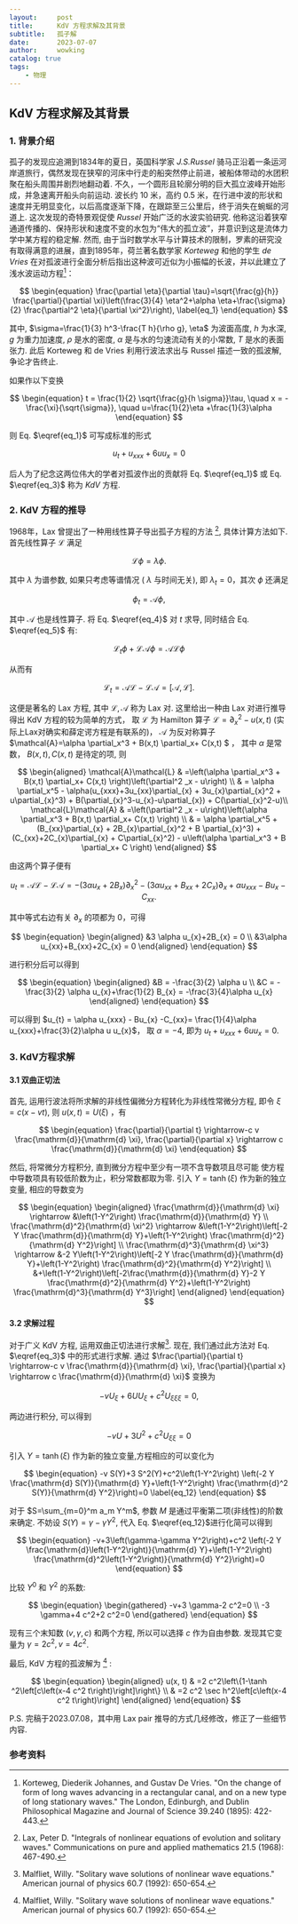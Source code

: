 ```yaml
---
layout:     post
title:      KdV 方程求解及其背景
subtitle:   孤子解
date:       2023-07-07
author:     wowking
catalog: true
tags:
    - 物理
---
```


## KdV 方程求解及其背景
### 1. 背景介绍
孤子的发现应追溯到1834年的夏日，英国科学家 *J.S.Russel* 骑马正沿着一条运河岸道旅行，偶然发现在狭窄的河床中行走的船突然停止前进，被船体带动的水团积聚在船头周围并剧烈地翻动着. 不久，一个圆形且轮廓分明的巨大孤立波峰开始形成，并急速离开船头向前运动. 波长约 10 米，高约 0.5 米，在行进中波的形状和速度并无明显变化，以后高度逐渐下降，在跟踪至三公里后，终于消失在蜿蜒的河道上. 这次发现的奇特景观促使 *Russel* 开始广泛的水波实验研究. 他称这沿着狭窄通道传播的、保持形状和速度不变的水包为“伟大的孤立波”，并意识到这是流体力学中某方程的稳定解. 然而, 由于当时数学水平与计算技术的限制，罗素的研究没有取得满意的进展，直到1895年，荷兰著名数学家 *Korteweg* 和他的学生 *de Vries* 在对孤波进行全面分析后指出这种波可近似为小振幅的长波，并以此建立了浅水波运动方程[^1]：

$$
\begin{equation}
    \frac{\partial \eta}{\partial \tau}=\sqrt{\frac{g}{h}} \frac{\partial}{\partial \xi}\left(\frac{3}{4} \eta^2+\alpha \eta+\frac{\sigma}{2} \frac{\partial^2 \eta}{\partial \xi^2}\right), \label{eq_1}
\end{equation} 
$$

其中, $\sigma=\frac{1}{3} h^3-\frac{T h}{\rho g}, \eta$ 为波面高度, $h$ 为水深, $g$ 为重力加速度, $\rho$ 是水的密度, $\alpha$ 是与水的匀速流动有关的小常数, $T$ 是水的表面张力. 此后 Korteweg 和 de Vries 利用行波法求出与 Russel 描述一致的孤波解, 争论才告终止. 

如果作以下变换

$$
\begin{equation}
    t = \frac{1}{2} \sqrt{\frac{g}{h \sigma}}\tau, \quad x = -\frac{\xi}{\sqrt{\sigma}}, \quad u=\frac{1}{2}\eta +\frac{1}{3}\alpha
\end{equation}
$$

则 Eq. $\eqref{eq_1}$ 可写成标准的形式

$$
\begin{equation}
    u_t+u_{x x x}+6 u u_x=0 \label{eq_3}
\end{equation} 
$$

后人为了纪念这两位伟大的学者对孤波作出的贡献将 Eq. $\eqref{eq_1}$ 或 Eq. $\eqref{eq_3}$ 称为 *KdV* 方程. 


### 2. KdV 方程的推导
1968年，Lax 曾提出了一种用线性算子导出孤子方程的方法 [^2], 具体计算方法如下. 首先线性算子 $\mathcal{L}$ 满足

$$
\begin{equation}
    \mathcal{L} \phi=\lambda \phi . \label{eq_4}
\end{equation}
$$

其中 $\lambda$ 为谱参数, 如果只考虑等谱情况 ( $\lambda$ 与时间无关), 即 $\lambda_t=0$，其次 $\phi$ 还满足

$$
\begin{equation}
    \phi_t=\mathcal{A} \phi, \label{eq_5}
\end{equation} 
$$

其中 $\mathcal{A}$ 也是线性算子. 将 Eq. $\eqref{eq_4}$ 对 $t$ 求导, 同时结合 Eq. $\eqref{eq_5}$ 有:

$$
\begin{equation}
    \mathcal{L}_t \phi+\mathcal{L}\mathcal{A} \phi=\mathcal{A}\mathcal{L} \phi
\end{equation}
$$

从而有

$$
\begin{equation}
    \mathcal{L}_t=\mathcal{A}\mathcal{L} - \mathcal{L}\mathcal{A} = [\mathcal{A}, \mathcal{L}] .
\end{equation}
$$

这便是著名的 Lax 方程, 其中 $\mathcal{L}, \mathcal{A}$ 称为 Lax 对. 这里给出一种由 Lax 对进行推导得出 KdV 方程的较为简单的方式， 取 $\mathcal{L}$ 为 Hamilton 算子 $\mathcal{L}=\partial^2 _{x} - u(x, t)$ (实际上Lax对确实和薛定谔方程是有联系的)， $\mathcal{A}$ 为反对称算子 $\mathcal{A}=\alpha \partial_x^3 + B(x,t) \partial_x+ C(x,t) $ ， 其中 $\alpha$ 是常数， $B(x, t), C(x, t)$ 是待定的项, 则

$$
\begin{aligned}
\mathcal{A}\mathcal{L} & =\left(\alpha \partial_x^3 + B(x,t) \partial_x+ C(x,t) \right)\left(\partial^2 _x - u\right) \\
& = \alpha \partial_x^5 - \alpha(u_{xxx}+3u_{xx}\partial_{x} + 3u_{x}\partial_{x}^2 + u\partial_{x}^3) + B(\partial_{x}^3-u_{x}-u\partial_{x}) + C(\partial_{x}^2-u)\\
\mathcal{L}\mathcal{A} & =\left(\partial^2 _x - u\right)\left(\alpha \partial_x^3 + B(x,t) \partial_x+ C(x,t) \right) \\
& =  \alpha \partial_x^5 +(B_{xx}\partial_{x} + 2B_{x}\partial_{x}^2 + B \partial_{x}^3) + (C_{xx}+2C_{x}\partial_{x} + C\partial_{x}^2) - u\left(\alpha \partial_x^3 + B \partial_x+ C \right)
\end{aligned}
$$

由这两个算子便有

$$
\begin{equation}
    u _{t} =\mathcal{A}\mathcal{L} -\mathcal{L}\mathcal{A} = -(3 \alpha u_{x}+2B_{x})\partial_{x}^2 -(3\alpha u_{xx} + B_{xx}+2C_{x})\partial_{x} +\alpha u_{xxx} - Bu_{x} -C_{xx}.
\end{equation}
$$

其中等式右边有关 $\partial_{x}$ 的项都为 $0$，可得

$$
\begin{equation}
    \begin{aligned}
        &3 \alpha u_{x}+2B_{x} = 0 \\
        &3\alpha u_{xx}+B_{xx}+2C_{x} = 0 
    \end{aligned}
\end{equation}
$$

进行积分后可以得到 

$$
\begin{equation}
    \begin{aligned}
        &B = -\frac{3}{2} \alpha u \\
        &C = -\frac{3}{2} \alpha u_{x}+\frac{1}{2} B_{x} = -\frac{3}{4}\alpha u_{x}
    \end{aligned}
\end{equation}
$$

可以得到 $u_{t} = \alpha u_{xxx} - Bu_{x} -C_{xx}= \frac{1}{4}\alpha u_{xxx}+\frac{3}{2}\alpha u u_{x}$， 取 $\alpha=-4$, 即为 $u_t+u_{x x x}+6 u u_x=0$.

### 3. KdV方程求解
#### 3.1 双曲正切法
首先, 运用行波法将所求解的非线性偏微分方程转化为非线性常微分方程, 即令 $\xi=c(x-v t)$, 则 $u(x, t)=U(\xi)$ ，有

$$
\begin{equation}
    \frac{\partial}{\partial t} \rightarrow-c v \frac{\mathrm{d}}{\mathrm{d} \xi}, \frac{\partial}{\partial x} \rightarrow c \frac{\mathrm{d}}{\mathrm{d} \xi}
\end{equation}
$$

然后, 将常微分方程积分, 直到微分方程中至少有一项不含导数项且尽可能 使方程中导数项具有较低阶数为止，积分常数都取为零. 引入 $Y=\tanh (\xi)$ 作为新的独立变量, 相应的导数变为

$$
\begin{equation}
    \begin{aligned}
    \frac{\mathrm{d}}{\mathrm{d} \xi} \rightarrow &\left(1-Y^2\right) \frac{\mathrm{d}}{\mathrm{d} Y} \\
    \frac{\mathrm{d}^2}{\mathrm{d} \xi^2} \rightarrow &\left(1-Y^2\right)\left[-2 Y \frac{\mathrm{d}}{\mathrm{d} Y}+\left(1-Y^2\right) \frac{\mathrm{d}^2}{\mathrm{d} Y^2}\right] \\
    \frac{\mathrm{d}^3}{\mathrm{d} \xi^3} \rightarrow &-2 Y\left(1-Y^2\right)\left[-2 Y \frac{\mathrm{d}}{\mathrm{d} Y}+\left(1-Y^2\right) \frac{\mathrm{d}^2}{\mathrm{d} Y^2}\right] \\
    &+\left(1-Y^2\right)\left[-2\frac{\mathrm{d}}{\mathrm{d} Y}-2 Y \frac{\mathrm{d}^2}{\mathrm{d} Y^2}+\left(1-Y^2\right) \frac{\mathrm{d}^3}{\mathrm{d} Y^3}\right]
    \end{aligned}
\end{equation}
$$

#### 3.2 求解过程
对于广义 KdV 方程, 运用双曲正切法进行求解[^3]. 现在, 我们通过此方法对 Eq. $\eqref{eq_3}$ 中的形式进行求解. 通过 $\frac{\partial}{\partial t} \rightarrow-c v \frac{\mathrm{d}}{\mathrm{d} \xi}, \frac{\partial}{\partial x} \rightarrow c \frac{\mathrm{d}}{\mathrm{d} \xi}$ 变换为

$$
\begin{equation}
    -v U_{\xi}+6 U U_{\xi}+c^2 U_{\xi \xi \xi}=0,
\end{equation}
$$

两边进行积分, 可以得到

$$
\begin{equation}
    -v U+3 U^2+c^2 U_{\xi \xi}=0
\end{equation}
$$

引入 $Y=\tanh (\xi)$ 作为新的独立变量,方程相应的可以变化为

$$
\begin{equation}
    -v S(Y)+3 S^2(Y)+c^2\left(1-Y^2\right) \left(-2 Y \frac{\mathrm{d} S(Y)}{\mathrm{d} Y}+\left(1-Y^2\right) \frac{\mathrm{d}^2 S(Y)}{\mathrm{d} Y^2}\right)=0 \label{eq_12}
\end{equation} 
$$

对于 $S=\sum_{m=0}^m a_m Y^m$, 参数 $M$ 是通过平衡第二项(非线性)的阶数来确定. 不妨设 $S(Y)=\gamma-\gamma Y^2$, 代入 Eq. $\eqref{eq_12}$进行化简可以得到

$$
\begin{equation}
    -v+3\left(\gamma-\gamma Y^2\right)+c^2 \left(-2 Y \frac{\mathrm{d}\left(1-Y^2\right)}{\mathrm{d} Y}+\left(1-Y^2\right) \frac{\mathrm{d}^2\left(1-Y^2\right)}{\mathrm{d} Y^2}\right)=0
\end{equation}
$$

比较 $Y^0$ 和 $Y^2$ 的系数:

$$
\begin{equation}
    \begin{gathered}
        -v+3 \gamma-2 c^2=0 \\
        -3 \gamma+4 c^2+2 c^2=0
    \end{gathered}
\end{equation}
$$

现有三个末知数 $(v, \gamma, c)$ 和两个方程, 所以可以选择 $c$ 作为自由参数. 发现其它变量为 $\gamma=2 c^2, v=4 c^2$.

最后, KdV 方程的孤波解为 [^3] :

$$
\begin{equation}
    \begin{aligned}
        u(x, t) & =2 c^2\left\{1-\tanh ^2\left[c\left(x-4 c^2 t\right)\right]\right\} \\
        & =2 c^2 \sec h^2\left[c\left(x-4 c^2 t\right)\right]
    \end{aligned}
\end{equation}
$$

P.S. 完稿于2023.07.08，其中用 Lax pair 推导的方式几经修改，修正了一些细节内容.

### 参考资料
[^1]: Korteweg, Diederik Johannes, and Gustav De Vries. "On the change of form of long waves advancing in a rectangular canal, and on a new type of long stationary waves." The London, Edinburgh, and Dublin Philosophical Magazine and Journal of Science 39.240 (1895): 422-443.

[^2]: Lax, Peter D. "Integrals of nonlinear equations of evolution and solitary waves." Communications on pure and applied mathematics 21.5 (1968): 467-490.

[^3]: Malfliet, Willy. "Solitary wave solutions of nonlinear wave equations." American journal of physics 60.7 (1992): 650-654.